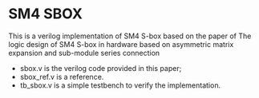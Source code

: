 # SM4 SBOX
This is a verilog implementation of SM4 S-box based on the paper of The logic design of SM4 S-box in hardware based on asymmetric matrix expansion and sub-module series connection

- sbox.v is the verilog code provided in this paper;
- sbox_ref.v is a reference.
- tb_sbox.v is a simple testbench to verify the implementation.
